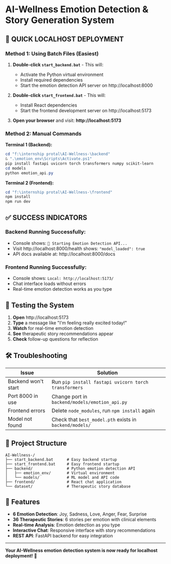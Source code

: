 # AI-Wellness Emotion Detection & Story Generation System

## 🚀 **QUICK LOCALHOST DEPLOYMENT**

### **Method 1: Using Batch Files (Easiest)**

1. **Double-click `start_backend.bat`** - This will:
   - Activate the Python virtual environment
   - Install required dependencies
   - Start the emotion detection API server on http://localhost:8000

2. **Double-click `start_frontend.bat`** - This will:
   - Install React dependencies 
   - Start the frontend development server on http://localhost:5173

3. **Open your browser** and visit: **http://localhost:5173**

### **Method 2: Manual Commands**

**Terminal 1 (Backend):**
```powershell
cd "f:\internship protal\AI-Wellness-\backend"
& ".\emotion_env\Scripts\Activate.ps1"
pip install fastapi uvicorn torch transformers numpy scikit-learn
cd models
python emotion_api.py
```

**Terminal 2 (Frontend):**
```powershell
cd "f:\internship protal\AI-Wellness-\frontend"  
npm install
npm run dev
```

## ✅ **SUCCESS INDICATORS**

### **Backend Running Successfully:**
- Console shows: `🚀 Starting Emotion Detection API...`
- Visit http://localhost:8000/health shows: `"model_loaded": true`
- API docs available at: http://localhost:8000/docs

### **Frontend Running Successfully:**
- Console shows: `Local: http://localhost:5173/`
- Chat interface loads without errors
- Real-time emotion detection works as you type

## 🧪 **Testing the System**

1. **Open** http://localhost:5173
2. **Type** a message like "I'm feeling really excited today!"
3. **Watch** for real-time emotion detection 
4. **See** therapeutic story recommendations appear
5. **Check** follow-up questions for reflection

## 🛠️ **Troubleshooting**

| Issue | Solution |
|-------|----------|
| Backend won't start | Run `pip install fastapi uvicorn torch transformers` |
| Port 8000 in use | Change port in `backend/models/emotion_api.py` |
| Frontend errors | Delete `node_modules`, run `npm install` again |
| Model not found | Check that `best_model.pth` exists in `backend/models/` |

## 📁 **Project Structure**
```
AI-Wellness-/
├── start_backend.bat      # Easy backend startup
├── start_frontend.bat     # Easy frontend startup  
├── backend/               # Python emotion detection API
│   ├── emotion_env/       # Virtual environment
│   └── models/            # ML model and API code
├── frontend/              # React chat application
└── dataset/               # Therapeutic story database
```

## 🎯 **Features**
- **6 Emotion Detection**: Joy, Sadness, Love, Anger, Fear, Surprise
- **36 Therapeutic Stories**: 6 stories per emotion with clinical elements
- **Real-time Analysis**: Emotion detection as you type
- **Interactive Chat**: Responsive interface with story recommendations
- **REST API**: FastAPI backend for easy integration

---

**Your AI-Wellness emotion detection system is now ready for localhost deployment!** 🎉